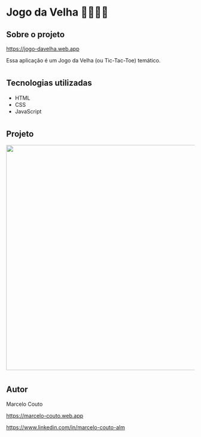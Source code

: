 # Jogo da Velha 🧙🏽‍♂️🐲

## Sobre o projeto
https://jogo-davelha.web.app
 
Essa aplicação é um Jogo da Velha (ou Tic-Tac-Toe) temático.
#

## Tecnologias utilizadas
* HTML <img src="https://cdn.jsdelivr.net/gh/devicons/devicon/icons/html5/html5-original.svg" height="15px"/>
* CSS <img src="https://cdn.jsdelivr.net/gh/devicons/devicon/icons/css3/css3-original.svg" height="15px"/>
* JavaScript <img src="https://cdn.jsdelivr.net/gh/devicons/devicon/icons/javascript/javascript-original.svg" height="15px"/>
#

## Projeto
<div>
<img src="https://user-images.githubusercontent.com/104110158/215230290-c88d4f1a-59dd-47f8-8900-80486ea3caf4.png" height="600px" /> 
</div>

#

## Autor
Marcelo Couto

https://marcelo-couto.web.app

https://www.linkedin.com/in/marcelo-couto-alm
